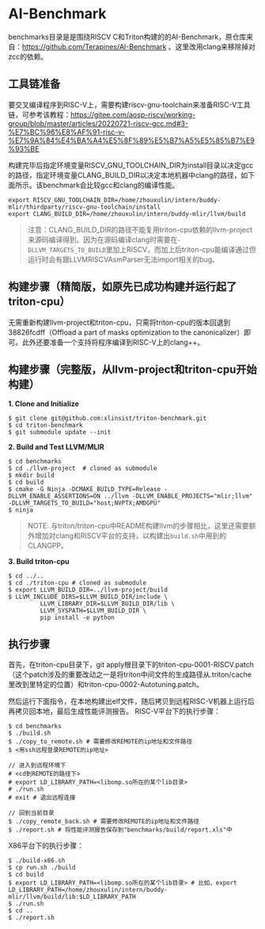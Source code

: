# AI-Benchmark

benchmarks目录是是围绕RISCV C和Triton构建的的AI-Benchmark，原仓库来自：https://github.com/Terapines/AI-Benchmark 。这里改用clang来移除掉对zcc的依赖。

## 工具链准备

要交叉编译程序到RISC-V上，需要构建riscv-gnu-toolchain来准备RISC-V工具链，可参考该教程：https://gitee.com/aosp-riscv/working-group/blob/master/articles/20220721-riscv-gcc.md#3-%E7%BC%96%E8%AF%91-risc-v-%E7%9A%84%E4%BA%A4%E5%8F%89%E5%B7%A5%E5%85%B7%E9%93%BE

构建完毕后指定环境变量RISCV_GNU_TOOLCHAIN_DIR为install目录以决定gcc的路径，指定环境变量CLANG_BUILD_DIR以决定本地机器中clang的路径，如下面所示。该benchmark会比较gcc和clang的编译性能。
```
export RISCV_GNU_TOOLCHAIN_DIR=/home/zhouxulin/intern/buddy-mlir/thirdparty/riscv-gnu-toolchain/install
export CLANG_BUILD_DIR=/home/zhouxulin/intern/buddy-mlir/llvm/build
```
> 注意：CLANG_BUILD_DIR的路径不能复用triton-cpu依赖的llvm-project来源码编译得到。因为在源码编译clang时需要在`-DLLVM_TARGETS_TO_BUILD`里加上RISCV，而加上后triton-cpu能编译通过但运行时会有跟LLVMRISCVAsmParser无法import相关的bug。

## 构建步骤（精简版，如原先已成功构建并运行起了triton-cpu）

无需重新构建llvm-project和triton-cpu，只需将triton-cpu的版本回退到38826fcdff（Offload a part of masks optimization to the canonicalizer）即可。此外还要准备一个支持将程序编译到RISC-V上的clang++。

## 构建步骤（完整版，从llvm-project和triton-cpu开始构建）

**1. Clone and Initialize**
```
$ git clone git@github.com:xlinsist/triton-benchmark.git
$ cd triton-benchmark
$ git submodule update --init
```
**2. Build and Test LLVM/MLIR**
```
$ cd benchmarks
$ cd ./llvm-project  # cloned as submodule
$ mkdir build
$ cd build
$ cmake -G Ninja -DCMAKE_BUILD_TYPE=Release -DLLVM_ENABLE_ASSERTIONS=ON ../llvm -DLLVM_ENABLE_PROJECTS="mlir;llvm" -DLLVM_TARGETS_TO_BUILD="host;NVPTX;AMDGPU"
$ ninja
```
> NOTE: 与triton/triton-cpu中README构建llvm的步骤相比，这里还需要额外增加对clang和RISCV平台的支持，以构建出`build.sh`中用到的CLANGPP。

**3. Build triton-cpu**
```
$ cd ../..
$ cd ./triton-cpu # cloned as submodule
$ export LLVM_BUILD_DIR=../llvm-project/build
$ LLVM_INCLUDE_DIRS=$LLVM_BUILD_DIR/include \
         LLVM_LIBRARY_DIR=$LLVM_BUILD_DIR/lib \
         LLVM_SYSPATH=$LLVM_BUILD_DIR \
         pip install -e python
```

## 执行步骤
首先，在triton-cpu目录下，git apply根目录下的triton-cpu-0001-RISCV.patch（这个patch涉及的重要改动之一是将triton中间文件的生成路径从.triton/cache里改到里特定的位置）和triton-cpu-0002-Autotuning.patch。

然后运行下面指令，在本地构建出elf文件，随后拷贝到远程RISC-V机器上运行后再拷贝回本地，最后生成性能评测报告。
RISC-V平台下的执行步骤：
```
$ cd benchmarks
$ ./build.sh
$ ./copy_to_remote.sh # 需要修改REMOTE的ip地址和文件路径
$ <用ssh远程登录REMOTE的ip地址>

// 进入到远程环境下
# <cd到REMOTE的路径下>
# export LD_LIBRARY_PATH=<libomp.so所在的某个lib目录>
# ./run.sh
# exit # 退出远程连接

// 回到当前目录
$ ./copy_remote_back.sh # 需要修改REMOTE的ip地址和文件路径
$ ./report.sh # 将性能评测报告保存到"benchmarks/build/report.xls"中
```

X86平台下的执行步骤：
```
$ ./build-x86.sh
$ cp run.sh ./build
$ cd build
$ export LD_LIBRARY_PATH=<libomp.so所在的某个lib目录> # 比如，export LD_LIBRARY_PATH=/home/zhouxulin/intern/buddy-mlir/llvm/build/lib:$LD_LIBRARY_PATH
$ ./run.sh
$ cd ..
$ ./report.sh
```
